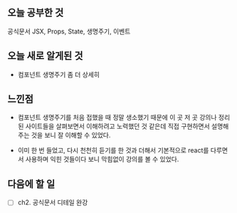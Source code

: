 ## 오늘 공부한 것

공식문서 JSX, Props, State, 생명주기, 이벤트

## 오늘 새로 알게된 것

- 컴포넌트 생명주기 좀 더 상세히

## 느낀점

- 컴포넌트 생명주기를 처음 접했을 때 정말 생소했기 때문에 이 곳 저 곳 강의나 정리된 사이트들을 살펴보면서 이해하려고 노력했던 것 같은데 직접 구현하면서 설명해주는 것을 보니 잘 이해할 수 있었다.

- 이미 한 번 들었고, 다시 천천히 듣기를 한 것과 더해서 기본적으로 react를 다루면서 사용하며 익힌 것들이다 보니 막힘없이 강의를 볼 수 있었다.

## 다음에 할 일

- [ ] ch2. 공식문서 디테일 완강
